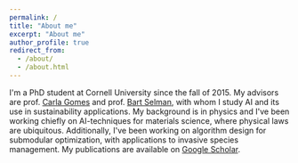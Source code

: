 ```yaml
---
permalink: /
title: "About me"
excerpt: "About me"
author_profile: true
redirect_from: 
  - /about/
  - /about.html
---
```


I'm a PhD student at Cornell University since the fall of 2015. My advisors are prof. [Carla Gomes](https://www.cs.cornell.edu/gomes) and prof. [Bart Selman](http://www.cs.cornell.edu/selman/), with whom I study AI and its use in sustainability applications. My background is in physics and I've been working chiefly on AI-techniques for materials science, where physical laws are ubiquitous. Additionally, I've been working on algorithm design for submodular optimization, with applications to invasive species management. My publications are available on [Google Scholar](https://scholar.google.com/citations?hl=en&user=Q_YY6OMAAAAJ).

